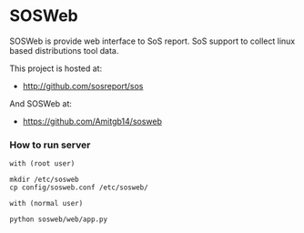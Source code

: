 
# SOSWeb


SOSWeb is provide web interface to SoS report.
SoS support to collect linux based distributions tool data.


This project is hosted at:
  * http://github.com/sosreport/sos


And SOSWeb at:

  * https://github.com/Amitgb14/sosweb


### How to run server


```
with (root user)

mkdir /etc/sosweb
cp config/sosweb.conf /etc/sosweb/

with (normal user)

python sosweb/web/app.py
```
